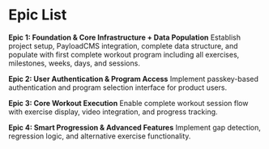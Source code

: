 # Epic List

**Epic 1: Foundation & Core Infrastructure + Data Population**
Establish project setup, PayloadCMS integration, complete data structure, and populate with first complete workout program including all exercises, milestones, weeks, days, and sessions.

**Epic 2: User Authentication & Program Access**
Implement passkey-based authentication and program selection interface for product users.

**Epic 3: Core Workout Execution**
Enable complete workout session flow with exercise display, video integration, and progress tracking.

**Epic 4: Smart Progression & Advanced Features**
Implement gap detection, regression logic, and alternative exercise functionality.
